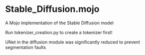 # Stable_Diffusion.mojo
A Mojo implementation of the Stable Diffusion model

Run tokenizer_creation.py to create a tokenizer first!

UNet in the diffusion module was significantly reduced to prevent segmentation faults

